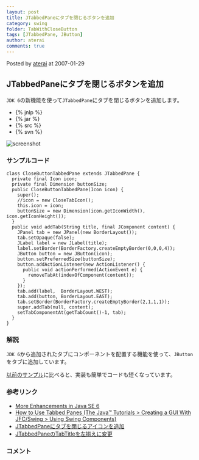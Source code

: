 ```yaml
---
layout: post
title: JTabbedPaneにタブを閉じるボタンを追加
category: swing
folder: TabWithCloseButton
tags: [JTabbedPane, JButton]
author: aterai
comments: true
---
```


Posted by [aterai](http://terai.xrea.jp/aterai.html) at 2007-01-29

## JTabbedPaneにタブを閉じるボタンを追加
`JDK 6`の新機能を使って`JTabbedPane`にタブを閉じるボタンを追加します。

- {% jnlp %}
- {% jar %}
- {% src %}
- {% svn %}

<!-- dummy comment line for breaking list -->

![screenshot](https://lh6.googleusercontent.com/_9Z4BYR88imo/TQTVCzHeo0I/AAAAAAAAAnA/hnMCEbHXnnw/s800/TabWithCloseButton.png)

### サンプルコード
<pre class="prettyprint"><code>class CloseButtonTabbedPane extends JTabbedPane {
  private final Icon icon;
  private final Dimension buttonSize;
  public CloseButtonTabbedPane(Icon icon) {
    super();
    //icon = new CloseTabIcon();
    this.icon = icon;
    buttonSize = new Dimension(icon.getIconWidth(), icon.getIconHeight());
  }
  public void addTab(String title, final JComponent content) {
    JPanel tab = new JPanel(new BorderLayout());
    tab.setOpaque(false);
    JLabel label = new JLabel(title);
    label.setBorder(BorderFactory.createEmptyBorder(0,0,0,4));
    JButton button = new JButton(icon);
    button.setPreferredSize(buttonSize);
    button.addActionListener(new ActionListener() {
      public void actionPerformed(ActionEvent e) {
        removeTabAt(indexOfComponent(content));
      }
    });
    tab.add(label,  BorderLayout.WEST);
    tab.add(button, BorderLayout.EAST);
    tab.setBorder(BorderFactory.createEmptyBorder(2,1,1,1));
    super.addTab(null, content);
    setTabComponentAt(getTabCount()-1, tab);
  }
}
</code></pre>

### 解説
`JDK 6`から追加されたタブにコンポーネントを配置する機能を使って、`JButton`をタブに追加しています。

[以前のサンプル](http://terai.xrea.jp/Swing/TabWithCloseIcon.html)に比べると、実装も簡単でコードも短くなっています。

### 参考リンク
- [More Enhancements in Java SE 6](http://www.oracle.com/technetwork/articles/javase/index-135776.html)
- [How to Use Tabbed Panes (The Java™ Tutorials > Creating a GUI With JFC/Swing > Using Swing Components)](http://docs.oracle.com/javase/tutorial/uiswing/components/tabbedpane.html)
- [JTabbedPaneにタブを閉じるアイコンを追加](http://terai.xrea.jp/Swing/TabWithCloseIcon.html)
- [JTabbedPaneのTabTitleを左揃えに変更](http://terai.xrea.jp/Swing/TabTitleAlignment.html)

<!-- dummy comment line for breaking list -->

### コメント
